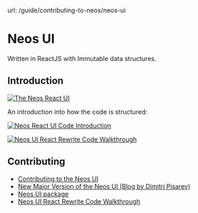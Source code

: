 url: /guide/contributing-to-neos/neos-ui
# Neos UI

Written in ReactJS with Immutable data structures.

## Introduction

[![The Neos React UI](/_Resources/Persistent/b584778a3e4d771ee6544ad6909eb5603f1477c4/Youtube-2jkVX_wKpjc-maxresdefault.jpg)](https://www.youtube.com/watch?v=2jkVX_wKpjc)

An introduction into how the code is structured:

[![Neos React UI Code Introduction](/_Resources/Persistent/f2c8ca81a650e57e5ecad45341ab2dea5b801213/Youtube-UnwcQlij_1E-maxresdefault.jpg)](https://www.youtube.com/watch?v=UnwcQlij_1E)

[![Neos UI React Rewrite Code Walkthrough](/_Resources/Persistent/fc65155f92d983d913e14371cfaa18727dc73dac/Youtube-RYBUS5Nxxxk-maxresdefault.jpg)](https://www.youtube.com/watch?v=RYBUS5Nxxxk)

## Contributing

*   [Contributing to the Neos UI](https://github.com/neos/neos-ui#contributing)
*   [New Major Version of the Neos UI (Blog by Dimitri Pisarev)](https://www.neos.io/blog/new-major-version-of-the-neos-user-interface-is-released.html)
*   [Neos UI package](https://github.com/neos/neos-ui)
*   [Neos UI React Rewrite Code Walkthrough](https://www.youtube.com/watch?v=RYBUS5Nxxxk)